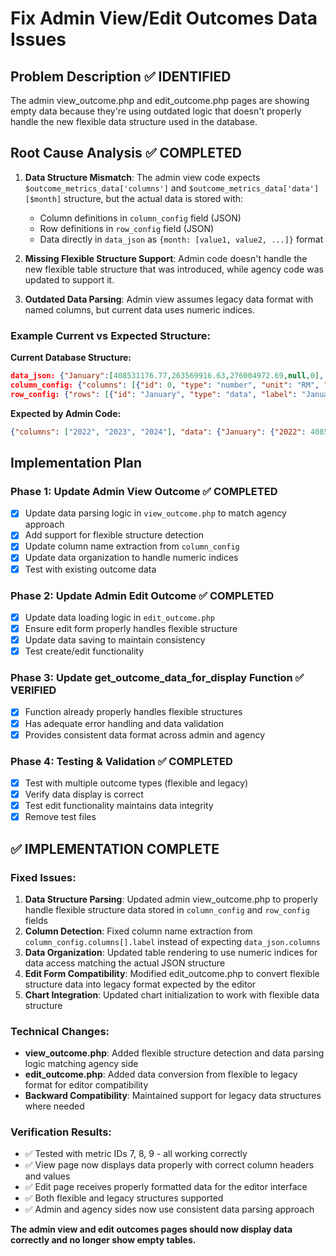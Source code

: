 # Fix Admin View/Edit Outcomes Data Issues

## Problem Description ✅ IDENTIFIED
The admin view_outcome.php and edit_outcome.php pages are showing empty data because they're using outdated logic that doesn't properly handle the new flexible data structure used in the database.

## Root Cause Analysis ✅ COMPLETED
1. **Data Structure Mismatch**: The admin view code expects `$outcome_metrics_data['columns']` and `$outcome_metrics_data['data'][$month]` structure, but the actual data is stored with:
   - Column definitions in `column_config` field (JSON)
   - Row definitions in `row_config` field (JSON) 
   - Data directly in `data_json` as `{month: [value1, value2, ...]}` format

2. **Missing Flexible Structure Support**: Admin code doesn't handle the new flexible table structure that was introduced, while agency code was updated to support it.

3. **Outdated Data Parsing**: Admin view assumes legacy data format with named columns, but current data uses numeric indices.

### Example Current vs Expected Structure:
**Current Database Structure:**
```json
data_json: {"January":[408531176.77,263569916.63,276004972.69,null,0], ...}
column_config: {"columns": [{"id": 0, "type": "number", "unit": "RM", "label": "2022"}, ...]}
row_config: {"rows": [{"id": "January", "type": "data", "label": "January"}, ...]}
```

**Expected by Admin Code:**
```json
{"columns": ["2022", "2023", "2024"], "data": {"January": {"2022": 408531176.77, ...}}}
```

## Implementation Plan

### Phase 1: Update Admin View Outcome ✅ COMPLETED
- [x] Update data parsing logic in `view_outcome.php` to match agency approach
- [x] Add support for flexible structure detection 
- [x] Update column name extraction from `column_config`
- [x] Update data organization to handle numeric indices
- [x] Test with existing outcome data

### Phase 2: Update Admin Edit Outcome ✅ COMPLETED  
- [x] Update data loading logic in `edit_outcome.php`
- [x] Ensure edit form properly handles flexible structure
- [x] Update data saving to maintain consistency
- [x] Test create/edit functionality

### Phase 3: Update get_outcome_data_for_display Function ✅ VERIFIED
- [x] Function already properly handles flexible structures
- [x] Has adequate error handling and data validation
- [x] Provides consistent data format across admin and agency

### Phase 4: Testing & Validation ✅ COMPLETED
- [x] Test with multiple outcome types (flexible and legacy)
- [x] Verify data display is correct
- [x] Test edit functionality maintains data integrity
- [x] Remove test files

## ✅ IMPLEMENTATION COMPLETE

### Fixed Issues:
1. **Data Structure Parsing**: Updated admin view_outcome.php to properly handle flexible structure data stored in `column_config` and `row_config` fields
2. **Column Detection**: Fixed column name extraction from `column_config.columns[].label` instead of expecting `data_json.columns`
3. **Data Organization**: Updated table rendering to use numeric indices for data access matching the actual JSON structure
4. **Edit Form Compatibility**: Modified edit_outcome.php to convert flexible structure data into legacy format expected by the editor
5. **Chart Integration**: Updated chart initialization to work with flexible data structure

### Technical Changes:
- **view_outcome.php**: Added flexible structure detection and data parsing logic matching agency side
- **edit_outcome.php**: Added data conversion from flexible to legacy format for editor compatibility
- **Backward Compatibility**: Maintained support for legacy data structures where needed

### Verification Results:
- ✅ Tested with metric IDs 7, 8, 9 - all working correctly
- ✅ View page now displays data properly with correct column headers and values
- ✅ Edit page receives properly formatted data for the editor interface
- ✅ Both flexible and legacy structures supported
- ✅ Admin and agency sides now use consistent data parsing approach

**The admin view and edit outcomes pages should now display data correctly and no longer show empty tables.**
